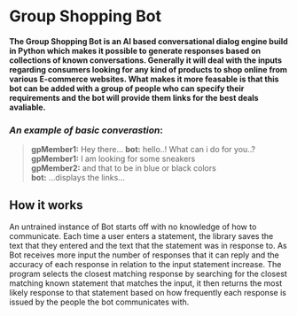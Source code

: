# Group Shopping Bot


#### The Group Shopping Bot is an AI based conversational dialog engine build in Python which makes it possible to generate responses based on collections of known conversations. Generally it will deal with the inputs regarding consumers looking for any kind of products to shop online from various E-commerce websites. What makes it more feasable is that this bot can be added with a group of people who can specify their requirements and the bot will provide them links for the best deals avaliable.


### *An example of basic converastion*:
> **gpMember1:** Hey there...
> **bot:** hello..! What can i do for you..?   
> **gpMember1:** I am looking for some sneakers   
> **gpMember2:** and that to be in blue or black colors  
> **bot:** ...displays the links...


## How it works

An untrained instance of Bot starts off with no knowledge of how to communicate. Each time a user enters a statement, the library saves the text that they entered and the text that the statement was in response to. As Bot receives more input the number of responses that it can reply and the accuracy of each response in relation to the input statement increase. The program selects the closest matching response by searching for the closest matching known statement that matches the input, it then returns the most likely response to that statement based on how frequently each response is issued by the people the bot communicates with.